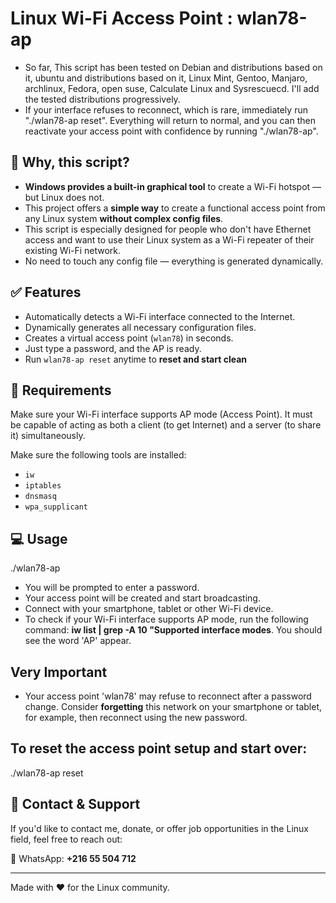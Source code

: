 # Linux Wi-Fi Access Point : wlan78-ap
- So far, This script has been tested on Debian and distributions based on it, ubuntu and distributions based on it, Linux Mint, Gentoo, Manjaro, archlinux, Fedora, open suse, Calculate Linux and Sysrescuecd. I'll add the tested distributions progressively.
- If your interface refuses to reconnect, which is rare, immediately run "./wlan78-ap reset". Everything will return to normal, and you can      then reactivate your access point with confidence by running "./wlan78-ap".
## 📌 Why, this script?

- **Windows provides a built-in graphical tool** to create a Wi-Fi hotspot — but Linux does not.
- This project offers a **simple way** to create a functional access point from any Linux system **without complex config files**.
- This script is especially designed for people who don't have Ethernet access and want to use their Linux system as a Wi-Fi repeater of       their existing Wi-Fi network.
- No need to touch any config file — everything is generated dynamically.

## ✅ Features

- Automatically detects a Wi-Fi interface connected to the Internet.
- Dynamically generates all necessary configuration files.
- Creates a virtual access point (`wlan78`) in seconds.
- Just type a password, and the AP is ready.
- Run `wlan78-ap reset` anytime to **reset and start clean** 

## 🧱 Requirements

Make sure your Wi-Fi interface supports AP mode (Access Point). It must be capable of acting as both a client (to get Internet) and a server (to share it) simultaneously.

Make sure the following tools are installed:

- `iw`
- `iptables`
- `dnsmasq`
- `wpa_supplicant`

## 💻 Usage

  ./wlan78-ap

- You will be prompted to enter a password.
- Your access point will be created and start broadcasting.
- Connect with your smartphone, tablet or other Wi-Fi device.
- To check if your Wi-Fi interface supports AP mode, run the following command: **iw list | grep -A 10 "Supported interface modes**. You       should see the word 'AP' appear.

## Very Important

- Your access point 'wlan78' may refuse to reconnect after a password change. Consider **forgetting** this network on your smartphone or tablet, for example, then reconnect using the new password.

## To reset the access point setup and start over:

  ./wlan78-ap reset

## 🙋 Contact & Support

If you'd like to contact me, donate, or offer job opportunities in the Linux field, feel free to reach out:

📱 WhatsApp: **+216 55 504 712**

---
Made with ❤️ for the Linux community.
